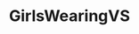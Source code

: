 ---
title: GirlsWearingVS
crosslinks:
- jenspanties357
- GoneMild
- whaletail
- TeenyGinger
- traps
---